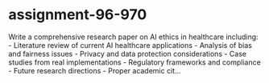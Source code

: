 # assignment-96-970
Write a comprehensive research paper on AI ethics in healthcare including: - Literature review of current AI healthcare applications - Analysis of bias and fairness issues - Privacy and data protection considerations - Case studies from real implementations - Regulatory frameworks and compliance - Future research directions - Proper academic cit...
